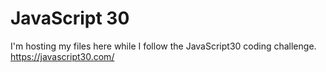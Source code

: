 # JavaScript 30

I'm hosting my files here while I follow the JavaScript30 coding challenge. https://javascript30.com/
